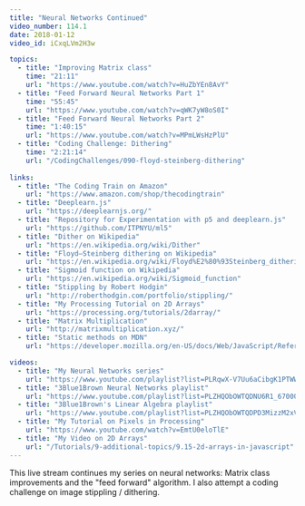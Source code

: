```yaml
---
title: "Neural Networks Continued"
video_number: 114.1
date: 2018-01-12
video_id: iCxqLVm2H3w

topics:
  - title: "Improving Matrix class"
    time: "21:11"
    url: "https://www.youtube.com/watch?v=HuZbYEn8AvY"
  - title: "Feed Forward Neural Networks Part 1"
    time: "55:45"
    url: "https://www.youtube.com/watch?v=qWK7yW8oS0I"
  - title: "Feed Forward Neural Networks Part 2"
    time: "1:40:15"
    url: "https://www.youtube.com/watch?v=MPmLWsHzPlU"
  - title: "Coding Challenge: Dithering"
    time: "2:21:14"
    url: "/CodingChallenges/090-floyd-steinberg-dithering"
 
links:
  - title: "The Coding Train on Amazon"
    url: "https://www.amazon.com/shop/thecodingtrain"
  - title: "Deeplearn.js"
    url: "https://deeplearnjs.org/"
  - title: "Repository for Experimentation with p5 and deeplearn.js"
    url: "https://github.com/ITPNYU/ml5"
  - title: "Dither on Wikipedia"
    url: "https://en.wikipedia.org/wiki/Dither"
  - title: "Floyd–Steinberg dithering on Wikipedia"
    url: "https://en.wikipedia.org/wiki/Floyd%E2%80%93Steinberg_dithering"
  - title: "Sigmoid function on Wikipedia"
    url: "https://en.wikipedia.org/wiki/Sigmoid_function"
  - title: "Stippling by Robert Hodgin"
    url: "http://roberthodgin.com/portfolio/stippling/"
  - title: "My Processing Tutorial on 2D Arrays"
    url: "https://processing.org/tutorials/2darray/"
  - title: "Matrix Multiplication"
    url: "http://matrixmultiplication.xyz/"
  - title: "Static methods on MDN"
    url: "https://developer.mozilla.org/en-US/docs/Web/JavaScript/Reference/Classes/static"

videos:
  - title: "My Neural Networks series"
    url: "https://www.youtube.com/playlist?list=PLRqwX-V7Uu6aCibgK1PTWWu9by6XFdCfh"
  - title: "3Blue1Brown Neural Networks playlist"
    url: "https://www.youtube.com/playlist?list=PLZHQObOWTQDNU6R1_67000Dx_ZCJB-3pi"
  - title: "3Blue1Brown's Linear Algebra playlist"
    url: "https://www.youtube.com/playlist?list=PLZHQObOWTQDPD3MizzM2xVFitgF8hE_ab"
  - title: "My Tutorial on Pixels in Processing"
    url: "https://www.youtube.com/watch?v=EmtU0eloTlE"
  - title: "My Video on 2D Arrays"
    url: "/Tutorials/9-additional-topics/9.15-2d-arrays-in-javascript"
---
```


This live stream continues my series on neural networks: Matrix class improvements and the "feed forward" algorithm. I also attempt a coding challenge on image stippling / dithering.
